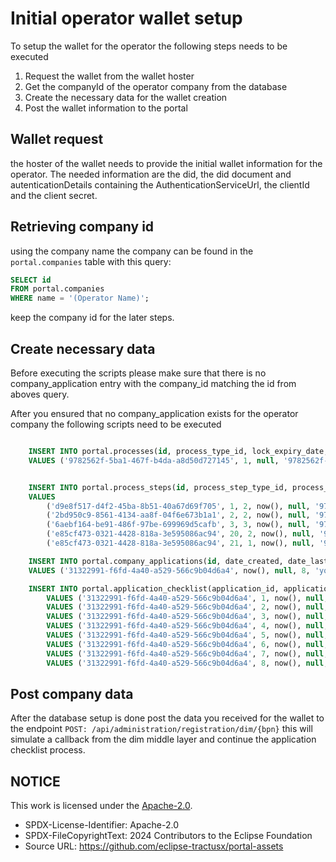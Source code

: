# Initial operator wallet setup

To setup the wallet for the operator the following steps needs to be executed

1. Request the wallet from the wallet hoster
2. Get the companyId of the operator company from the database
3. Create the necessary data for the wallet creation
4. Post the wallet information to the portal

## Wallet request

the hoster of the wallet needs to provide the initial wallet information for the operator. The needed information are the did, the did document and autenticationDetails containing the AuthenticationServiceUrl, the clientId and the client secret.

## Retrieving company id

using the company name the company can be found in the `portal.companies` table with this query:

```sql
SELECT id
FROM portal.companies
WHERE name = '(Operator Name)';
```

keep the company id for the later steps.

## Create necessary data

Before executing the scripts please make sure that there is no company_application entry with the company_id matching the id from aboves query.

After you ensured that no company_application exists for the operator company the following scripts need to be executed

```sql

    INSERT INTO portal.processes(id, process_type_id, lock_expiry_date, version)
    VALUES ('9782562f-5ba1-467f-b4da-a8d50d727145', 1, null, '9782562f-5ba1-467f-b4da-a8d50d727145');


    INSERT INTO portal.process_steps(id, process_step_type_id, process_step_status_id, date_created, date_last_changed, process_id, message)
    VALUES
        ('d9e8f517-d4f2-45ba-8b51-40a67d69f705', 1, 2, now(), null, '9782562f-5ba1-467f-b4da-a8d50d727145', null),
        ('2bd950c9-8561-4134-aa8f-04f6e673b1a1', 2, 2, now(), null, '9782562f-5ba1-467f-b4da-a8d50d727145', null),
        ('6aebf164-be91-486f-97be-699969d5cafb', 3, 3, now(), null, '9782562f-5ba1-467f-b4da-a8d50d727145', null),
        ('e85cf473-0321-4428-818a-3e595086ac94', 20, 2, now(), null, '9782562f-5ba1-467f-b4da-a8d50d727145', null),
        ('e85cf473-0321-4428-818a-3e595086ac94', 21, 1, now(), null, '9782562f-5ba1-467f-b4da-a8d50d727145', null);

    INSERT INTO portal.company_applications(id, date_created, date_last_changed, application_status_id, company_id, last_editor_id, checklist_process_id, company_application_type_id, onboarding_service_provider_id)
    VALUES ('31322991-f6fd-4a40-a529-566c9b04d6a4', now(), null, 8, 'your company id', null, '9782562f-5ba1-467f-b4da-a8d50d727145', 1, null);

    INSERT INTO portal.application_checklist(application_id, application_checklist_entry_type_id, date_created, date_last_changed, application_checklist_entry_status_id, comment)
        VALUES ('31322991-f6fd-4a40-a529-566c9b04d6a4', 1, now(), null, 3, null),
        VALUES ('31322991-f6fd-4a40-a529-566c9b04d6a4', 2, now(), null, 3, null),
        VALUES ('31322991-f6fd-4a40-a529-566c9b04d6a4', 3, now(), null, 2, null),
        VALUES ('31322991-f6fd-4a40-a529-566c9b04d6a4', 4, now(), null, 1, null),
        VALUES ('31322991-f6fd-4a40-a529-566c9b04d6a4', 5, now(), null, 1, null),
        VALUES ('31322991-f6fd-4a40-a529-566c9b04d6a4', 6, now(), null, 1, null),
        VALUES ('31322991-f6fd-4a40-a529-566c9b04d6a4', 7, now(), null, 1, null),
        VALUES ('31322991-f6fd-4a40-a529-566c9b04d6a4', 8, now(), null, 1, null);

```

## Post company data

After the database setup is done post the data you received for the wallet to the endpoint `POST: /api/administration/registration/dim/{bpn}` this will simulate a callback from the dim middle layer and continue the application checklist process.

## NOTICE

This work is licensed under the [Apache-2.0](https://www.apache.org/licenses/LICENSE-2.0).

- SPDX-License-Identifier: Apache-2.0
- SPDX-FileCopyrightText: 2024 Contributors to the Eclipse Foundation
- Source URL: https://github.com/eclipse-tractusx/portal-assets
